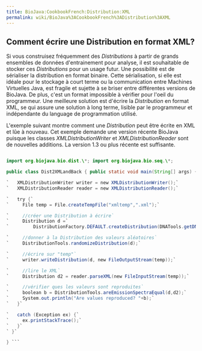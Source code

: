 ```yaml
---
title: BioJava:CookbookFrench:Distribution:XML
permalink: wiki/BioJava%3ACookbookFrench%3ADistribution%3AXML
---
```


Comment écrire une Distribution en format XML?
----------------------------------------------

Si vous construisez fréquemment des *Distributions* à partir de grands
ensembles de données d'entrainement pour analyse, il est souhaitable de
stocker ces *Distributions* pour un usage futur. Une possibilité est de
sérialiser la distribution en format binaire. Cette sérialisation, si
elle est idéale pour le stockage à court terme ou la communication entre
Machines Virtuelles Java, est fragile et sujette à se briser entre
différentes versions de BioJava. De plus, c'est un format impossible à
vérifier pour l'oeil du programmeur. Une meilleure solution est d'écrire
la *Distribution* en format XML, se qui assure une solution à long
terme, lisible par le programmeur et indépendante du language de
programmation utilisé.

L'exemple suivant montre comment une *Distribution* peut être écrite en
XML et lûe à nouveau. Cet exemple demande une version récente BioJava
puisque les classes *XMLDistributionWriter* et *XMLDistributionReader*
sont de nouvelles additions. La version 1.3 ou plus récente est
suffisante.

```java import java.io.\*;

import org.biojava.bio.dist.\*; import org.biojava.bio.seq.\*;

public class Dist2XMLandBack { public static void main(String[] args) {

`   XMLDistributionWriter writer = new XMLDistributionWriter();`  
`   XMLDistributionReader reader = new XMLDistributionReader();`

`   try {`  
`     File temp = File.createTempFile("xmltemp",".xml");`

`     //créer une Distribution à écrire`  
`     Distribution d =`  
`         DistributionFactory.DEFAULT.createDistribution(DNATools.getDNA());`

`     //donner à la Distribution des valeurs aléatoires`  
`     DistributionTools.randomizeDistribution(d);`

`     //écrire sur "temp"`  
`     writer.writeDistribution(d, new FileOutputStream(temp));`

`     //lire le XML`  
`     Distribution d2 = reader.parseXML(new FileInputStream(temp));`

`     //vérifier ques les valeurs sont reproduites`  
`     boolean b = DistributionTools.areEmissionSpectraEqual(d,d2);`  
`     System.out.println("Are values reproduced? "+b);`  
`   }`

`   catch (Exception ex) {`  
`     ex.printStackTrace();`  
`   }`  
` }`

} ```
